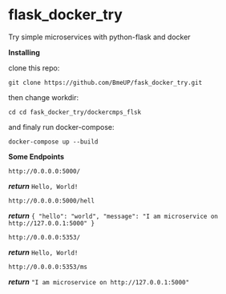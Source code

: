 # flask_docker_try
Try simple microservices with python-flask and docker

**Installing**

clone this repo:

``git clone https://github.com/BmeUP/fask_docker_try.git``

then change workdir:

``cd cd fask_docker_try/dockercmps_flsk``

and finaly run docker-compose:

``docker-compose up --build``

**Some Endpoints**

``http://0.0.0.0:5000/``

***return*** ``Hello, World!``

``http://0.0.0.0:5000/hell``

***return*** ``{
    "hello": "world",
    "message": "I am microservice on http://127.0.0.1:5000"
}``

``http://0.0.0.0:5353/``

***return***  ``Hello, World!``

``http://0.0.0.0:5353/ms``

***return*** ``"I am microservice on http://127.0.0.1:5000"``

